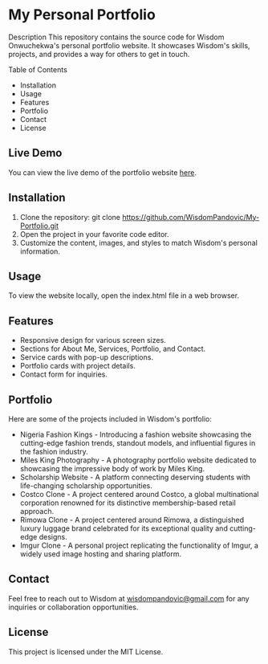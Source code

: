 # My Personal Portfolio

Description
This repository contains the source code for Wisdom Onwuchekwa's personal portfolio website. It showcases Wisdom's skills, projects, and provides a way for others to get in touch.

Table of Contents
* Installation
* Usage
* Features
* Portfolio
* Contact
* License
  
## Live Demo
You can view the live demo of the portfolio website [here](https://wisdompandovic.github.io/My-Portfolio/).

## Installation
1. Clone the repository:
git clone https://github.com/WisdomPandovic/My-Portfolio.git
2. Open the project in your favorite code editor.
3. Customize the content, images, and styles to match Wisdom's personal information.

## Usage
To view the website locally, open the index.html file in a web browser.

## Features
* Responsive design for various screen sizes.
* Sections for About Me, Services, Portfolio, and Contact.
* Service cards with pop-up descriptions.
* Portfolio cards with project details.
* Contact form for inquiries.

## Portfolio
Here are some of the projects included in Wisdom's portfolio:
* Nigeria Fashion Kings - Introducing a fashion website showcasing the cutting-edge fashion trends, standout models, and influential figures in the fashion industry.
* Miles King Photography - A photography portfolio website dedicated to showcasing the impressive body of work by Miles King.
* Scholarship Website - A platform connecting deserving students with life-changing scholarship opportunities.
* Costco Clone - A project centered around Costco, a global multinational corporation renowned for its distinctive membership-based retail approach.
* Rimowa Clone - A project centered around Rimowa, a distinguished luxury luggage brand celebrated for its exceptional quality and cutting-edge designs.
* Imgur Clone - A personal project replicating the functionality of Imgur, a widely used image hosting and sharing platform.

## Contact
Feel free to reach out to Wisdom at wisdompandovic@gmail.com for any inquiries or collaboration opportunities.

## License
This project is licensed under the MIT License.
